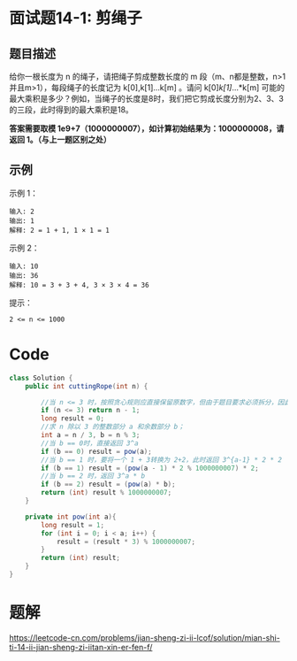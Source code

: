 # 面试题14-1: 剪绳子

## 题目描述

给你一根长度为 n 的绳子，请把绳子剪成整数长度的 m 段（m、n都是整数，n>1并且m>1），每段绳子的长度记为 k[0],k[1]...k[m] 。请问 k[0]*k[1]*...*k[m] 可能的最大乘积是多少？例如，当绳子的长度是8时，我们把它剪成长度分别为2、3、3的三段，此时得到的最大乘积是18。

**答案需要取模 1e9+7（1000000007），如计算初始结果为：1000000008，请返回 1。（与上一题区别之处）**

## 示例

示例 1：



```
输入: 2
输出: 1
解释: 2 = 1 + 1, 1 × 1 = 1
```




示例 2：

```
输入: 10
输出: 36
解释: 10 = 3 + 3 + 4, 3 × 3 × 4 = 36
```




提示：

```
2 <= n <= 1000
```



# Code

```java
class Solution {
    public int cuttingRope(int n) {

        //当 n <= 3 时，按照贪心规则应直接保留原数字，但由于题目要求必须拆分，因此必须拆出一个 1，即直接返回 n - 1；
        if (n <= 3) return n - 1;
        long result = 0;
        //求 n 除以 3 的整数部分 a 和余数部分 b；
        int a = n / 3, b = n % 3;
        //当 b == 0时，直接返回 3^a
        if (b == 0) result = pow(a);
        //当 b == 1 时，要将一个 1 + 3转换为 2+2，此时返回 3^{a-1} * 2 * 2
        if (b == 1) result = (pow(a - 1) * 2 % 1000000007) * 2;
        //当 b == 2 时，返回 3^a * b
        if (b == 2) result = (pow(a) * b);
        return (int) result % 1000000007;
    }

    private int pow(int a){
        long result = 1;
        for (int i = 0; i < a; i++) {
            result = (result * 3) % 1000000007;
        }
        return (int) result;
    }
}
```

# 题解

https://leetcode-cn.com/problems/jian-sheng-zi-ii-lcof/solution/mian-shi-ti-14-ii-jian-sheng-zi-iitan-xin-er-fen-f/

